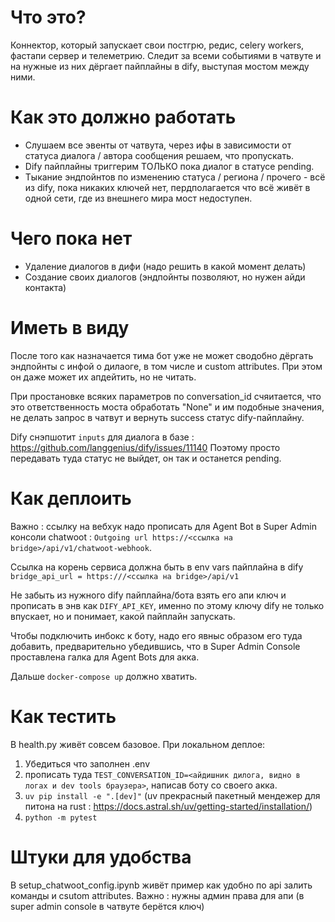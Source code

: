 # Что это?
Коннектор, который запускает свои постгрю, редис, celery workers, фастапи сервер и телеметрию. Следит за всеми событиями в чатвуте и на нужные из них дёргает пайплайны в dify, выступая мостом между ними.

# Как это должно работать
- Слушаем все эвенты от чатвута, через ифы в зависимости от статуса диалога / автора сообщения решаем, что пропускать.
- Dify пайплайны триггерим ТОЛЬКО пока диалог в статусе pending.
- Тыкание эндпойнтов по изменению статуса / региона / прочего - всё из dify, пока никаких ключей нет, пердполагается что всё живёт в одной сети, где из внешнего мира мост недоступен.

# Чего пока нет
- Удаление диалогов в дифи (надо решить в какой момент делать)
- Создание своих диалогов (эндпойнты позволяют, но нужен айди контакта)

# Иметь в виду

После того как назначается тима бот уже не может сводобно дёргать эндпойнты с инфой о дилаоге, в том числе и custom attributes. При этом он даже может их апдейтить, но не читать.

При простановке всяких параметров по conversation_id счяитается, что это ответственность моста обработать "None" и им подобные значения, не делать запрос в чатвут и вернуть success статус dify-пайплайну.

Dify снэпшотит `inputs` для диалога в базе : https://github.com/langgenius/dify/issues/11140 Поэтому просто передавать туда статус не выйдет, он так и останется pending.

# Как деплоить

Важно : ссылку на вебхук надо прописать для Agent Bot в Super Admin консоли chatwoot : `Outgoing url
https://<ссылка на bridge>/api/v1/chatwoot-webhook`.

Ссылка на корень сервиса должна быть в env vars пайплайна в dify `bridge_api_url = https:///<ссылка на bridge>/api/v1`

Не забыть из нужного dify пайплайна/бота взять его апи ключ и прописать в энв как `DIFY_API_KEY`, именно по этому ключу dify не только впускает, но и понимает, какой пайплайн запускать.

Чтобы подключить инбокс к боту, надо его явныс образом его туда добавить, предварительно убедившись, что в Super Admin Console проставлена галка для Agent Bots для акка.


Дальше `docker-compose up` должно хватить.

# Как тестить
В health.py живёт совсем базовое.
При локальном деплое:
1) Убедиться что заполнен .env
2) прописать туда `TEST_CONVERSATION_ID=<айдишник дилога, видно в логах и dev tools браузера>`, написав боту со своего акка.
3) `uv pip install -e ".[dev]"` (uv прекрасный пакетный мендежер для питона на rust : https://docs.astral.sh/uv/getting-started/installation/)
4) `python -m pytest`

# Штуки для удобства

В setup_chatwoot_config.ipynb живёт пример как удобно по api залить команды и csutom attributes. Важно : нужны админ права для апи (в super admin console в чатвуте берётся ключ)
